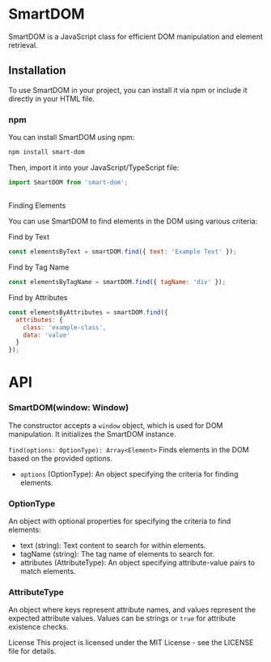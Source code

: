 # SmartDOM

SmartDOM is a JavaScript class for efficient DOM manipulation and element retrieval.

## Installation

To use SmartDOM in your project, you can install it via npm or include it directly in your HTML file.

### npm

You can install SmartDOM using npm:

```bash
npm install smart-dom
```

Then, import it into your JavaScript/TypeScript file:

```js
import SmartDOM from 'smart-dom';
```

##
Finding Elements

You can use SmartDOM to find elements in the DOM using various criteria:

Find by Text
```js
const elementsByText = smartDOM.find({ text: 'Example Text' });
```

Find by Tag Name
```js
const elementsByTagName = smartDOM.find({ tagName: 'div' });
```

Find by Attributes
```js
const elementsByAttributes = smartDOM.find({
  attributes: {
    class: 'example-class',
    data: 'value'
  }
});
```

# API

### SmartDOM(window: Window)

The constructor accepts a `window` object, which is used for DOM manipulation. It initializes the SmartDOM instance.

`find(options: OptionType): Array<Element>`
Finds elements in the DOM based on the provided options.

- `options` (OptionType): An object specifying the criteria for finding elements.

### OptionType
An object with optional properties for specifying the criteria to find elements:

- text (string): Text content to search for within elements.
- tagName (string): The tag name of elements to search for.
- attributes (AttributeType): An object specifying attribute-value pairs to match elements.

### AttributeType
An object where keys represent attribute names, and values represent the expected attribute values. Values can be strings or `true` for attribute existence checks.

License
This project is licensed under the MIT License - see the LICENSE file for details.
